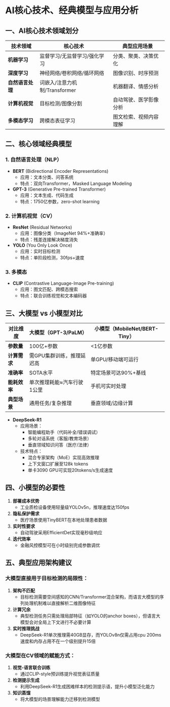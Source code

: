 # AI核心技术、经典模型与应用分析

## 一、AI核心技术领域划分

| 技术领域          | 核心技术                                                                 | 典型应用场景                     |
|--------------------|--------------------------------------------------------------------------|----------------------------------|
| **机器学习**       | 监督学习/无监督学习/强化学习                                             | 分类、聚类、决策优化             |
| **深度学习**       | 神经网络/卷积网络/循环网络                                               | 图像识别、时序预测               |
| **自然语言处理**   | 词嵌入/注意力机制/Transformer                                            | 机器翻译、情感分析               |
| **计算机视觉**     | 目标检测/图像分割                                                        | 自动驾驶、医学影像分析           |
| **多模态学习**     | 跨模态表征学习                                                           | 图文检索、视频内容理解           |

## 二、核心领域经典模型

### 1. 自然语言处理（NLP）
- **BERT** (Bidirectional Encoder Representations)
  - 应用：文本分类、问答系统
  - 特点：双向Transformer，Masked Language Modeling
- **GPT-3** (Generative Pre-trained Transformer)
  - 应用：文本生成、代码生成
  - 特点：1750亿参数，zero-shot learning

### 2. 计算机视觉（CV）
- **ResNet** (Residual Networks)
  - 应用：图像分类（ImageNet 94%+准确率）
  - 特点：残差连接解决梯度消失
- **YOLO** (You Only Look Once)
  - 应用：实时目标检测
  - 特点：单阶段检测，30fps+速度

### 3. 多模态
- **CLIP** (Contrastive Language-Image Pre-training)
  - 应用：图文匹配、跨模态搜索
  - 特点：联合训练视觉和文本编码器

## 三、大模型 vs 小模型对比

| 对比维度        | 大模型（GPT-3/PaLM）                     | 小模型（MobileNet/BERT-Tiny）           |
|-----------------|------------------------------------------|-----------------------------------------|
| **参数量**      | 100亿+参数                              | <1亿参数                               |
| **计算需求**    | 需GPU集群训练，推理延迟高                | 单GPU/移动端可运行                     |
| **准确率**      | SOTA水平                                | 特定场景可达90%+基线                   |
| **能耗效率**    | 单次推理耗能≈汽车行驶1公里              | 手机可实时处理                         |
| **典型场景**    | 通用任务/复杂推理                        | 垂直领域/边缘计算                       |

- **DeepSeek-R1**
  - 应用场景：
    - 智能编程助手（代码补全/错误调试）
    - 多轮对话系统（客服/教育场景）
    - 垂直领域知识问答（医疗/法律）
  - 技术特点：
    - 混合专家架构（MoE）实现高效推理
    - 上下文窗口扩展至128k tokens
    - 单卡3090 GPU可实现20tokens/s生成速度

## 四、小模型的必要性

1. **部署成本优势**
   - 工业质检设备使用轻量级YOLOv5n，推理速度达150fps
2. **隐私保护需求**
   - 医疗场景使用TinyBERT在本地处理患者数据
3. **实时性要求**
   - 自动驾驶采用EfficientDet实现毫秒级响应
4. **迭代效率**
   - 金融风控模型可在小时级别完成参数调优

## 五、典型应用架构建议

### 大模型直接用于目标检测的局限性：
1. **架构不匹配**
   - 目标检测需要空间感知的CNN/Transformer混合架构，而语言大模型的序列处理机制难以直接解析二维图像特征
2. **计算冗余**
   - 典型检测任务只需处理局部特征（如YOLO的anchor boxes），但语言大模型会对全局上下文进行不必要计算
3. **实时推理挑战**
   - DeepSeek-R1单次推理需40GB显存，而YOLOv8n仅需占用cpu 200ms速度和内存占用不在一个级别提升15倍

### 大模型在CV领域的赋能方式：
1. **视觉-语言联合训练**
   - 通过CLIP-style预训练提升视觉表征质量
2. **检测提示生成**
   - 利用DeepSeek-R1生成困难样本的检测提示语，提升小模型泛化能力
3. **知识蒸馏**
   - 将大模型的场景理解能力迁移到检测模型
